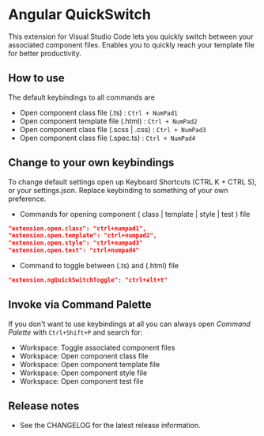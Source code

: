# Angular QuickSwitch

This extension for Visual Studio Code lets you quickly switch between your associated component files. Enables you to quickly reach your template file for better productivity.

## How to use
The default keybindings to all commands are

* Open component class file (.ts) : `Ctrl + NumPad1`
* Open component template file (.html) : `Ctrl + NumPad2`
* Open component class file (.scss | .css) : `Ctrl + NumPad3`
* Open component class file (.spec.ts) : `Ctrl + NumPad4`

## Change to your own keybindings
To change default settings open up Keyboard Shortcuts (CTRL K + CTRL S), or your settings.json. Replace keybinding to something of your own preference.

* Commands for opening component ( class | template | style | test ) file
```json
"extension.open.class": "ctrl+numpad1",
"extension.open.template": "ctrl+numpad2",
"extension.open.style": "ctrl+numpad3"
"extension.open.test": "ctrl+numpad4"
```
* Command to toggle between (.ts) and (.html) file
```json
"extension.ngQuickSwitchToggle": "ctrl+alt+t"
```

## Invoke via Command Palette
If you don't want to use keybindings at all you can always open *Command Palette* with `Ctrl+Shift+P` and search for:
* Workspace: Toggle associated component files
* Workspace: Open component class file
* Workspace: Open component template file
* Workspace: Open component style file
* Workspace: Open component test file


## Release notes

* See the CHANGELOG for the latest release information.
